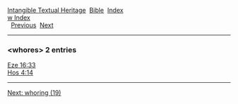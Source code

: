 [Intangible Textual Heritage](../../index)  [Bible](../index) 
[Index](index)   
[w Index](_w_)  
  [Previous](c12434)  [Next](c12436) 

------------------------------------------------------------------------

### &lt;whores&gt; 2 entries

[Eze 16:33](../kjv/eze016.htm#033)  
[Hos 4:14](../kjv/hos004.htm#014)  

------------------------------------------------------------------------

[Next: whoring (19)](c12436)
